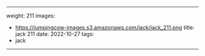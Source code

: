
---
weight: 211
images:
- https://jumpingcow-images.s3.amazonaws.com/jack/jack_211.png
title: jack 211
date: 2022-10-27
tags:
- jack
---
